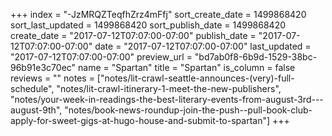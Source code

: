 +++
index = "-JzMRQZTeqfhZrz4mFfj"
sort_create_date = 1499868420
sort_last_updated = 1499868420
sort_publish_date = 1499868420
create_date = "2017-07-12T07:07:00-07:00"
publish_date = "2017-07-12T07:07:00-07:00"
date = "2017-07-12T07:07:00-07:00"
last_updated = "2017-07-12T07:07:00-07:00"
preview_url = "bd7ab0f8-6b9d-1529-38bc-96b91e3c70ec"
name = "Spartan"
title = "Spartan"
is_column = false
reviews = ""
notes = ["notes/lit-crawl-seattle-announces-(very)-full-schedule", "notes/lit-crawl-itinerary-1-meet-the-new-publishers", "notes/your-week-in-readings-the-best-literary-events-from-august-3rd---august-9th", "notes/book-news-roundup-join-the-push--pull-book-club-apply-for-sweet-gigs-at-hugo-house-and-submit-to-spartan"]
+++


